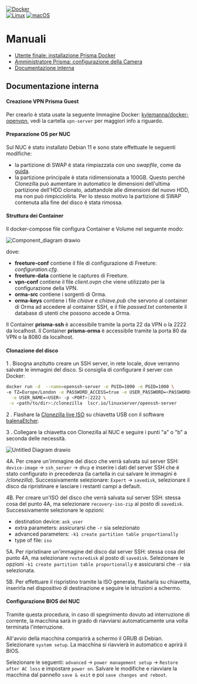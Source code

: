 
[![Docker](https://badgen.net/badge/icon/docker?icon=docker&label)](https://docker.com/)  
[![Linux](https://svgshare.com/i/Zhy.svg)](https://svgshare.com/i/Zhy.svg) [![macOS](https://svgshare.com/i/ZjP.svg)](https://svgshare.com/i/ZjP.svg)

# Manuali

* [Utente finale: installazione Prisma Docker](https://github.com/lorenz10/iso-prisma/tree/main/SETUP#readme) 
* [Amministratore Prisma: configurazione della Camera](https://github.com/lorenz10/iso-prisma/tree/main/SETUP#readme)
* [Documentazione interna](https://github.com/lorenz10/iso-prisma#readme)

## Documentazione interna

#### Creazione VPN Prisma Guest

Per crearlo è stata usate la seguente Immagine Docker: 
[kylemanna/docker-openvpn](https://github.com/kylemanna/docker-openvpn), vedi la cartella `vpn-server` per maggiori info a riguardo.

#### Preparazione OS per NUC

Sul NUC è stato installato Debian 11 e sono state effettuate le seguenti modifiche:
  
  - la partizione di SWAP è stata rimpiazzata con uno *swapfile*, come da [guida](https://www.linuxuprising.com/2018/08/how-to-use-swap-file-instead-of-swap.html).
  - la partizione principale è stata ridimensionata a 100GB. Questo perchè Clonezilla può aumentare in automatico le dimensioni dell'ultima partizione dell'HDD clonato, adattandole alle dimensioni del nuovo HDD, ma non può rimpicciolirla. Per lo stesso motivo la partizione di SWAP contenuta alla fine del disco è stata rimossa.

#### Struttura dei Container

Il docker-compose file configura Container e Volume nel seguente modo:

![Component_diagram drawio](https://user-images.githubusercontent.com/37838538/147959506-8f137450-d5f8-41a3-9311-4a0975238352.png)

dove:
* **freeture-conf** contiene il file di configurazione di Freeture: *configuration.cfg*.
* **freeture-data** contiene le captures di Freeture.
* **vpn-conf** contiene il file *client.ovpn* che viene utilizzato per la configurazione della VPN.
* **orma-src** contiene i sorgenti di Orma.
* **orma-keys** contiene i file *chiave* e *chiave.pub* che servono al container di Orma ad accedere al container SSH, e il file *passwd.txt* contenente il database di utenti che possono accede a Orma.

Il Container **prisma-ssh** è accessibile tramite la porta 22 da VPN o la 2222 da localhost.
Il Container **prisma-orma** è accessibile tramite la porta 80 da VPN o la 8080 da localhost.

#### Clonazione del disco

1 . Bisogna anzitutto creare un SSH server, in rete locale, dove verranno salvate le immagini del disco. Si consiglia di configurare il server con Docker:
```sh
docker run -d  --name=openssh-server -e PUID=1000 -e PGID=1000 \
-e TZ=Europe/London -e PASSWORD_ACCESS=true -e USER_PASSWORD=<PASSWORD> \
  -e USER_NAME=<USER> -p <PORT>:2222 \
 -v <path/to/dir>:/clonezilla  lscr.io/linuxserver/openssh-server
```

2 . Flashare la [Clonezilla live ISO](https://clonezilla.org/downloads.php)  su chiavetta USB con il software [balenaEtcher](https://www.balena.io/etcher/).

3 . Collegare la chiavetta con Clonezilla al NUC e seguire i punti "a" o "b" a seconda delle necessità.

![Untitled Diagram drawio](https://user-images.githubusercontent.com/37838538/148212225-e32cef9b-96f2-4b3b-a547-91b2bde3a5eb.png)

4A. Per creare un'immagine del disco che verrà salvata sul server SSH: `device-image` -> `ssh_server` -> `dhcp` e inserire i dati del server SSH che è stato configurato in precedenza (la cartella in cui salvare le immagini è */clonezilla*). 
Successivamente selezionare: `Expert` -> `savedisk`, selezionare il disco da ripristinare e lasciare i restanti campi a default. 

4B. Per creare un'ISO del disco che verrà salvata sul server SSH: stessa cosa del punto 4A, ma selezionare `recovery-iso-zip` al posto di `savedisk`. 
Successivamente selezionare le opzioni:
- destination device: `ask_user` 
- extra parameters: assicurarsi che `-r` sia selezionato
- advanced parameters: `-k1 create partition table proportionally`
- type of file: `iso`

5A. Per ripristinare un'immagine del disco dal server SSH: stessa cosa del punto 4A, ma selezionare  `restoredisk` al posto di `savedisk`.  Selezionare le opzioni `-k1 create partition table proportionally` e assicurarsi che `-r` sia selezionata.

5B. Per effettuare il rispristino tramite la ISO generata, flasharla su chiavetta, inserirla nel dispositivo di destinazione e seguire le istruzioni a schermo.

#### Configurazione BIOS del NUC

Tramite questa procedura, in caso di spegnimento dovuto ad interruzione di corrente, la macchina sarà in grado di riavviarsi automaticamente una volta terminata l'interruzione.

All'avvio della macchina comparirà a schermo il GRUB di Debian. Selezionare `system setup`. La macchina si riavvierà in automatico e aprirà il BIOS.

Selezionare le seguenti: `advanced` -> `power management setup` -> `Restore after AC loss` e impostare `power on`. Salvare le modifiche e riavviare la macchina dal pannello `save & exit` e poi `save changes and reboot`.

